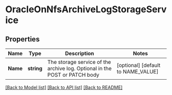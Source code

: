 # OracleOnNfsArchiveLogStorageService

## Properties

Name | Type | Description | Notes
------------ | ------------- | ------------- | -------------
**Name** | **string** | The storage service of the archive log. Optional in the POST or PATCH body | [optional] [default to NAME_VALUE]

[[Back to Model list]](../README.md#documentation-for-models) [[Back to API list]](../README.md#documentation-for-api-endpoints) [[Back to README]](../README.md)


